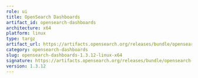 ```yaml
---
role: ui
title: OpenSearch Dashboards
artifact_id: opensearch-dashboards
architecture: x64
platform: linux
type: targz
artifact_url: https://artifacts.opensearch.org/releases/bundle/opensearch-dashboards/1.3.12/opensearch-dashboards-1.3.12-linux-x64.tar.gz
category: opensearch-dashboards
slug: opensearch-dashboards-1.3.12-linux-x64
signature: https://artifacts.opensearch.org/releases/bundle/opensearch-dashboards/1.3.12/opensearch-dashboards-1.3.12-linux-x64.tar.gz.sig
version: 1.3.12
---
```


